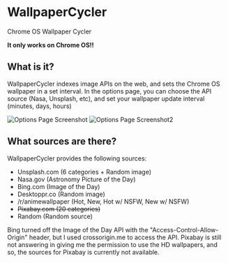 # WallpaperCycler
Chrome OS Wallpaper Cycler

**It only works on Chrome OS!!**

## What is it?
WallpaperCycler indexes image APIs on the web, and sets the Chrome OS wallpaper in a set interval.
In the options page, you can choose the API source (Nasa, Unsplash, etc), and set your wallpaper update interval (minutes, days, hours)

![Options Page Screenshot](http://i.imgur.com/zVvJhRF.png)
![Options Page Screenshot2](http://i.imgur.com/5NUBhZu.png)

## What sources are there?
WallpaperCycler provides the following sources:

- Unsplash.com (6 categories + Random image)
- Nasa.gov (Astronomy Picture of the Day)
- Bing.com (Image of the Day)
- Desktoppr.co (Random image)
- /r/animewallpaper (Hot, New, Hot w/ NSFW, New w/ NSFW)
- ~~Pixabay.com (20 categories)~~
- Random (Random source)

Bing turned off the Image of the Day API with the "Access-Control-Allow-Origin" header, but I used crossorigin.me to access the API.
Pixabay is still not answering in giving me the permission to use the HD wallpapers, and so, the sources for Pixabay is currently not available.
